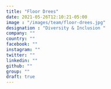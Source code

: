 ```yaml
---
title: "Floor Drees"
date: 2021-05-26T12:10:21-05:00
image : "/images/team/floor-drees.jpg"
designation : "Diversity & Inclusion "
company: ""
country: ""
facebook: ""
instagram: ""
twitter: ""
linkedin: ""
github: ""
group: ""
draft: true
---
```


